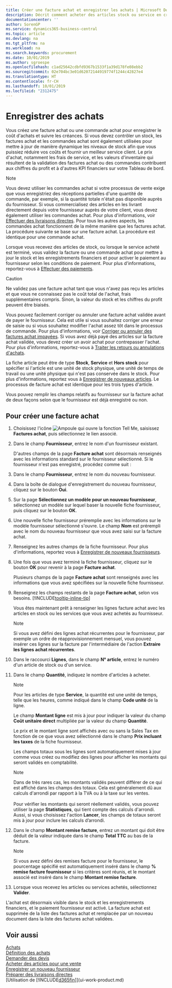 ```yaml
---
title: Créer une facture achat et enregistrer les achats | Microsoft Docs
description: Décrit comment acheter des articles stock ou service en créant et en validant des factures ou des commandes achat.
documentationcenter: ''
author: SorenGP
ms.service: dynamics365-business-central
ms.topic: article
ms.devlang: na
ms.tgt_pltfrm: na
ms.workload: na
ms.search.keywords: procurement
ms.date: 10/01/2019
ms.author: sgroespe
ms.openlocfilehash: c1ad25642cdbfd9367b1533f1a39d178fe08ebb2
ms.sourcegitcommit: 02e704bc3e01d62072144919774f1244c42827e4
ms.translationtype: HT
ms.contentlocale: fr-CH
ms.lasthandoff: 10/01/2019
ms.locfileid: "2312475"
---
```

# <a name="record-purchases"></a>Enregistrer des achats
Vous créez une facture achat ou une commande achat pour enregistrer le coût d'achats et suivre les créances. Si vous devez contrôler un stock, les factures achat et les commandes achat sont également utilisées pour mettre à jour de manière dynamique les niveaux de stock afin que vous puissiez réduire vos coûts et fournir un meilleur service client. Le prix d'achat, notamment les frais de service, et les valeurs d'inventaire qui résultent de la validation des factures achat ou des commandes contribuent aux chiffres du profit et à d'autres KPI financiers sur votre Tableau de bord.

> [!NOTE]  
>   Vous devez utiliser les commandes achat si votre processus de vente exige que vous enregistriez des réceptions partielles d'une quantité de commande, par exemple, si la quantité totale n'était pas disponible auprès du fournisseur. Si vous commercialisez des articles en les livrant directement depuis votre fournisseur auprès de votre client, vous devez également utiliser les commandes achat. Pour plus d'informations, voir [Effectuer des livraisons directes](sales-how-drop-shipment.md). Pour tous les autres aspects, les commandes achat fonctionnent de la même manière que les factures achat. La procédure suivante se base sur une facture achat. La procédure est identique pour une commande achat.

Lorsque vous recevez des articles de stock, ou lorsque le service acheté est terminé, vous validez la facture ou une commande achat pour mettre à jour le stock et les enregistrements financiers et pour activer le paiement au fournisseur selon les conditions de paiement. Pour plus d'informations, reportez-vous à [Effectuer des paiements](payables-make-payments.md).

> [!CAUTION]  
>   Ne validez pas une facture achat tant que vous n'avez pas reçu les articles et que vous ne connaissez pas le coût total de l'achat, frais supplémentaires compris. Sinon, la valeur du stock et les chiffres du profit peuvent être biaisés.

Vous pouvez facilement corriger ou annuler une facture achat validée avant de payer le fournisseur. Cela est utile si vous souhaitez corriger une erreur de saisie ou si vous souhaitez modifier l'achat assez tôt dans le processus de commande. Pour plus d'informations, voir [Corriger ou annuler des factures achat impayées](purchasing-how-correct-cancel-unpaid-purchase-invoices.md). Si vous avez déjà payé des articles sur la facture achat validée, vous devez créer un avoir achat pour contrepasser l'achat. Pour plus d'informations, reportez-vous à [Traiter les retours ou annulations d'achats](purchasing-how-process-purchase-returns-cancellations.md).

La fiche article peut être de type **Stock**, **Service** et **Hors stock** pour spécifier si l'article est une unité de stock physique, une unité de temps de travail ou une unité physique qui n'est pas conservée dans le stock. Pour plus d'informations, reportez vous à [Enregistrer de nouveaux articles](inventory-how-register-new-items.md). Le processus de facture achat est identique pour les trois types d'article.

Vous pouvez remplir les champs relatifs au fournisseur sur la facture achat de deux façons selon que le fournisseur est déjà enregistré ou non.

## <a name="to-create-a-purchase-invoice"></a>Pour créer une facture achat
1. Choisissez l'icône ![Ampoule qui ouvre la fonction Tell Me](media/ui-search/search_small.png "Dites-moi ce que vous voulez faire"), saisissez **Factures achat**, puis sélectionnez le lien associé.  
2. Dans le champ **Fournisseur**, entrez le nom d'un fournisseur existant.

    D'autres champs de la page **Facture achat** sont désormais renseignés avec les informations standard sur le fournisseur sélectionné. Si le fournisseur n'est pas enregistré, procédez comme suit :
3. Dans le champ **Fournisseur**, entrez le nom du nouveau fournisseur.
4. Dans la boîte de dialogue d'enregistrement du nouveau fournisseur, cliquez sur le bouton **Oui**.
5. Sur la page **Sélectionnez un modèle pour un nouveau fournisseur**, sélectionnez un modèle sur lequel baser la nouvelle fiche fournisseur, puis cliquez sur le bouton **OK**.
6. Une nouvelle fiche fournisseur préremplie avec les informations sur le modèle fournisseur sélectionné s'ouvre. Le champ **Nom** est prérempli avec le nom du nouveau fournisseur que vous avez saisi sur la facture achat.
7. Renseignez les autres champs de la fiche fournisseur. Pour plus d'informations, reportez vous à [Enregistrer de nouveaux fournisseurs](purchasing-how-register-new-vendors.md).  
8. Une fois que vous avez terminé la fiche fournisseur, cliquez sur le bouton **OK** pour revenir à la page **Facture achat**.

    Plusieurs champs de la page **Facture achat** sont renseignés avec les informations que vous avez spécifiées sur la nouvelle fiche fournisseur.
9. Renseignez les champs restants de la page **Facture achat**, selon vos besoins. [!INCLUDE[tooltip-inline-tip](includes/tooltip-inline-tip_md.md)]

    Vous êtes maintenant prêt à renseigner les lignes facture achat avec les articles en stock ou les services que vous avez achetés au fournisseur.

    > [!NOTE]  
    >   Si vous avez défini des lignes achat récurrentes pour le fournisseur, par exemple un ordre de réapprovisionnement mensuel, vous pouvez insérer ces lignes sur la facture par l'intermédiaire de l'action **Extraire les lignes achat récurrentes**.
10. Dans le raccourci **Lignes**, dans le champ **N° article**, entrez le numéro d'un article de stock ou d'un service.
11. Dans le champ **Quantité**, indiquez le nombre d'articles à acheter.

    > [!NOTE]  
    >   Pour les articles de type **Service**, la quantité est une unité de temps, telle que les heures, comme indiqué dans le champ **Code unité** de la ligne.

    Le champ **Montant ligne** est mis à jour pour indiquer la valeur du champ **Coût unitaire direct** multipliée par la valeur du champ **Quantité**.

    Le prix et le montant ligne sont affichés avec ou sans la Sales Tax en fonction de ce que vous avez sélectionné dans le champ **Prix incluant les taxes** de la fiche fournisseur.

    Les champs totaux sous les lignes sont automatiquement mises à jour comme vous créez ou modifiez des lignes pour afficher les montants qui seront validés en comptabilité.

    > [!NOTE]
    > Dans de très rares cas, les montants validés peuvent différer de ce qui est affiché dans les champs des totaux. Cela est généralement dû aux calculs d'arrondi par rapport à la TVA ou à la taxe sur les ventes.<br /><br />Pour vérifier les montants qui seront réellement validés, vous pouvez utiliser la page **Statistiques**, qui tient compte des calculs d'arrondi. Aussi, si vous choisissez l'action **Lancer**, les champs de totaux seront mis à jour pour inclure les calculs d’arrondi.

12. Dans le champ **Montant remise facture**, entrez un montant qui doit être déduit de la valeur indiquée dans le champ **Total TTC** au bas de la facture.

    > [!NOTE]  
    >   Si vous avez défini des remises facture pour le fournisseur, le pourcentage spécifié est automatiquement inséré dans le champ **% remise facture fournisseur** si les critères sont réunis, et le montant associé est inséré dans le champ **Montant remise facture**.
13. Lorsque vous recevez les articles ou services achetés, sélectionnez **Valider**.

L'achat est désormais visible dans le stock et les enregistrements financiers, et le paiement fournisseur est activé. La facture achat est supprimée de la liste des factures achat et remplacée par un nouveau document dans la liste des factures achat validées.

## <a name="see-also"></a>Voir aussi
[Achats](purchasing-manage-purchasing.md)  
[Définition des achats](purchasing-setup-purchasing.md)  
[Demander des devis](purchasing-how-request-quotes.md)  
[Acheter des articles pour une vente](purchasing-how-purchase-products-sale.md)  
[Enregistrer un nouveau fournisseur](purchasing-how-register-new-vendors.md)  
[Préparer des livraisons directes](sales-how-drop-shipment.md)  
[Utilisation de [!INCLUDE[d365fin](includes/d365fin_md.md)]](ui-work-product.md)
